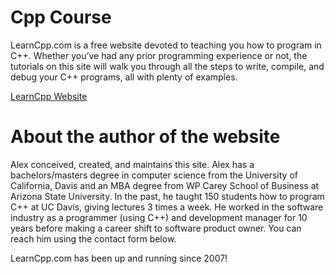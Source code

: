 # Cpp Course

LearnCpp.com is a free website devoted to teaching you how to program in C++. Whether you’ve had any prior programming experience or not, the tutorials on this site will walk you through all the steps to write, compile, and debug your C++ programs, all with plenty of examples.

[LearnCpp Website](https://www.learncpp.com/)

# About the author of the website

Alex conceived, created, and maintains this site. Alex has a bachelors/masters degree in computer science from the University of California, Davis and an MBA degree from WP Carey School of Business at Arizona State University. In the past, he taught 150 students how to program C++ at UC Davis, giving lectures 3 times a week. He worked in the software industry as a programmer (using C++) and development manager for 10 years before making a career shift to software product owner. You can reach him using the contact form below.

LearnCpp.com has been up and running since 2007!
